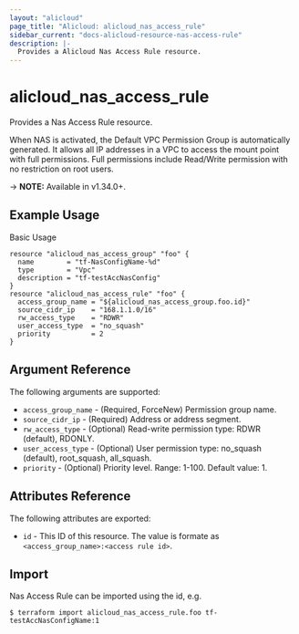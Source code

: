 ```yaml
---
layout: "alicloud"
page_title: "Alicloud: alicloud_nas_access_rule"
sidebar_current: "docs-alicloud-resource-nas-access-rule"
description: |-
  Provides a Alicloud Nas Access Rule resource.
---
```


# alicloud\_nas_access_rule

Provides a Nas Access Rule resource.

When NAS is activated, the Default VPC Permission Group is automatically generated. It allows all IP addresses in a VPC to access the mount point with full permissions. Full permissions include Read/Write permission with no restriction on root users.

-> **NOTE:** Available in v1.34.0+.

## Example Usage

Basic Usage

```
resource "alicloud_nas_access_group" "foo" {
  name        = "tf-NasConfigName-%d"
  type        = "Vpc"
  description = "tf-testAccNasConfig"
}
resource "alicloud_nas_access_rule" "foo" {
  access_group_name = "${alicloud_nas_access_group.foo.id}"
  source_cidr_ip    = "168.1.1.0/16"
  rw_access_type    = "RDWR"
  user_access_type  = "no_squash"
  priority          = 2
}
```

## Argument Reference

The following arguments are supported:

* `access_group_name` - (Required, ForceNew) Permission group name.
* `source_cidr_ip` - (Required) Address or address segment.
* `rw_access_type` - (Optional) Read-write permission type: RDWR (default), RDONLY.
* `user_access_type` - (Optional) User permission type: no_squash (default), root_squash, all_squash.
* `priority` - (Optional) Priority level. Range: 1-100. Default value: 1.

## Attributes Reference

The following attributes are exported:

* `id` - This ID of this resource. The value is formate as `<access_group_name>:<access rule id>`.

## Import

Nas Access Rule can be imported using the id, e.g.

```
$ terraform import alicloud_nas_access_rule.foo tf-testAccNasConfigName:1
```

